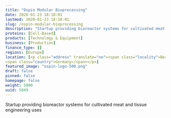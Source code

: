 ```yaml
---
title: "Ospin Modular Bioprocessing"
date: 2020-01-23 18:10:01
lastmod: 2020-01-23 18:10:01
slug: /ospin-modular-bioprocessing
description: "Startup providing bioreactor systems for cultivated meat and tissue engineering uses"
proteins: [Cell-Based]
products: [Technology & Equipment]
business: [Production]
finance_type: []
regions: [Europe]
location: [<p class="address" translate="no"><span class="locality">Berlin</span><br>
<span class="country">Germany</span></p>]
featured_image: "ospin-logo-500.png"
draft: false
pinned: false
homepage: false
weight: 5000
uuid: 5849
---
```

<p>Startup providing bioreactor systems for cultivated meat and tissue engineering uses</p>

